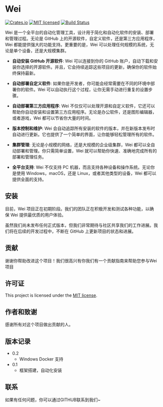 # Wei

[![Crates.io][crates-badge]][crates-url]
[![MIT licensed][mit-badge]][mit-url]
[![Build Status][actions-badge]][actions-url]

[crates-badge]: https://img.shields.io/crates/v/wei.svg
[crates-url]: https://crates.io/crates/wei
[mit-badge]: https://img.shields.io/badge/license-MIT-blue.svg
[mit-url]: https://github.com/zuiyue-com/wei/blob/master/LICENSE
[actions-badge]: https://github.com/zuiyue-com/wei/workflows/Windows/badge.svg
[actions-url]: https://github.com/zuiyue-com/wei/actions?query=workflow%3ACI+branch%3Amaster

Wei 是一个全平台的自动化管理工具，设计用于简化和自动化软件的安装、部署和管理过程。无论是 GitHub 上的开源软件，自定义软件，还是第三方应用程序，Wei 都能提供强大的功能支持。更重要的是，Wei 可以处理任何规模的系统，无论是单个设备，还是大规模集群。

* **自动安装 GitHub 开源软件**: Wei 可以连接到你的 GitHub 账户，自动下载和安装你选择的开源软件。并且，它会持续追踪这些项目的更新，确保你的软件始终保持最新。

* **自动部署自定义软件**: 如果你是开发者，你可能会经常需要在不同的环境中部署你的软件。Wei 可以自动执行这个过程，让你无需手动进行重复的设置步骤。

* **自动部署第三方应用程序**: Wei 不仅仅可以处理开源和自定义软件，它还可以帮助你自动安装和设置第三方应用程序。无论是办公软件，还是图形编辑器，或者游戏，Wei 都可以节省你大量的时间。

* **版本控制和维护**: Wei 会自动追踪所有安装的软件的版本，并在新版本发布时自动进行更新。它也提供了一个简单的界面，让你能够轻松管理所有的软件。

* **集群管理**: 无论是小规模的网络，还是大规模的企业级集群，Wei 都可以全自动部署和管理。你只需简单设置，Wei 就可以帮助你快速、准确地完成所有的部署和管理任务。

* **全平台支持**: Wei 不仅支持 PC 机器，而且支持各种设备和操作系统。无论你是使用 Windows，macOS，还是 Linux，或者其他类型的设备，Wei 都可以提供全面的支持。

## 安装

目前，Wei 项目正在初期阶段。我们的团队正在积极开发和测试各种功能，以确保 Wei 提供最优质的用户体验。

虽然我们尚未发布任何正式版本，但我们非常期待与社区共享我们的工作进展。我们将在后续的开发过程中，不断在 GitHub 上更新项目的状态和进展。

## 贡献

谢谢你帮助改进这个项目！我们很高兴有你我们有一个贡献指南来帮助您参与Wei项目

## 许可证

This project is licensed under the [MIT license].

[MIT license]: https://github.com/zuiyue-com/wei/blob/master/LICENSE

## 作者和致谢

感谢所有对这个项目做出贡献的人。

## 版本记录

* 0.2
    * Windows Docker 支持
* 0.1
    * 框架搭建，自动化安装

## 联系

如果有任何问题，你可以通过GITHUB联系到我们~